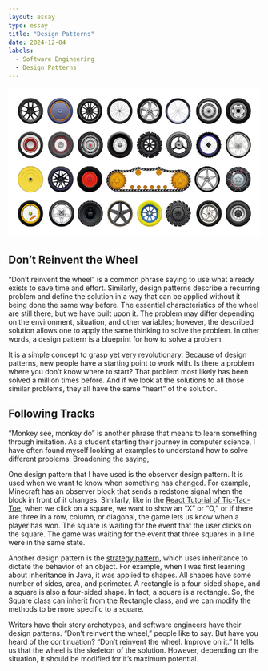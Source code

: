 ```yaml
---
layout: essay
type: essay
title: "Design Patterns"
date: 2024-12-04
labels:
  - Software Engineering
  - Design Patterns
---
```


<img height="300px" class="float-start pe-4" src="../img/e63_design-patterns/wheels.jpeg" />

## Don’t Reinvent the Wheel

“Don’t reinvent the wheel” is a common phrase saying to use what already exists to save time and effort. Similarly, design patterns describe a recurring problem and define the solution in a way that can be applied without it being done the same way before. The essential characteristics of the wheel are still there, but we have built upon it. The problem may differ depending on the environment, situation, and other variables; however, the described solution allows one to apply the same thinking to solve the problem. In other words, a design pattern is a blueprint for how to solve a problem.

It is a simple concept to grasp yet very revolutionary. Because of design patterns, new people have a starting point to work with. Is there a problem where you don’t know where to start? That problem most likely has been solved a million times before. And if we look at the solutions to all those similar problems, they all have the same “heart” of the solution.

## Following Tracks

“Monkey see, monkey do” is another phrase that means to learn something through imitation. As a student starting their journey in computer science, I have often found myself looking at examples to understand how to solve different problems. Broadening the saying, 

One design pattern that I have used is the observer design pattern. It is used when we want to know when something has changed. For example, Minecraft has an observer block that sends a redstone signal when the block in front of it changes. Similarly, like in the <a href="https://react.dev/learn/tutorial-tic-tac-toe">React Tutorial of Tic-Tac-Toe</a>, when we click on a square, we want to show an “X” or “O,” or if there are three in a row, column, or diagonal, the game lets us know when a player has won. The square is waiting for the event that the user clicks on the square. The game was waiting for the event that three squares in a line were in the same state.

Another design pattern is the <a href="https://www.freecodecamp.org/news/a-beginners-guide-to-the-strategy-design-pattern/#:~:text=The%20Strategy%20Design%20Pattern%20is,statically%20choosing%20a%20single%20one.">strategy pattern</a>, which uses inheritance to dictate the behavior of an object. For example, when I was first learning about inheritance in Java, it was applied to shapes. All shapes have some number of sides, area, and perimeter. A rectangle is a four-sided shape, and a square is also a four-sided shape. In fact, a square is a rectangle. So, the Square class can inherit from the Rectangle class, and we can modify the methods to be more specific to a square.

Writers have their story archetypes, and software engineers have their design patterns. “Don’t reinvent the wheel,” people like to say. But have you heard of the continuation? “Don’t reinvent the wheel. Improve on it.” It tells us that the wheel is the skeleton of the solution. However, depending on the situation, it should be modified for it’s maximum potential.
